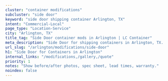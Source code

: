 ```yaml
---
cluster: "container modifications"
subcluster: "side door"
keyword: "side door shipping container Arlington, TX"
intent: "Commercial-Local"
page_type: "Location-Service"
city: "Arlington, TX"
title_tag: "Side Door container mods in Arlington | LC Container"
meta_description: "Side Door for shipping containers in Arlington, TX. Local fabrication & pro install. LC Container — Since 2003. Get a quote."
url_slug: "/arlington/modifications/side-door"
h1: "Side Door for Containers in Arlington"
internal_links: "/modifications,/gallery,/quote"
priority: 1
notes: "Show before/after photos, spec sheet, lead times, warranty."
noindex: false
---
```


<!-- TODO: Add unique city/inventory copy, images, and internal links here. -->

